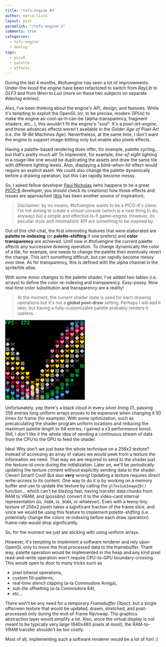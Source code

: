 ```yaml
---
title: 'tofu-engine #3'
author: marco.lizza
layout: post
permalink: "/tofu-engine-3"
comments: true
categories: 
  - tofu-engine
  - devlog
tags: 
  - pico8
  - palette
  - effects
---
```

During the last 4 months, #tofuengine has seen a lot of improvements. Under-the-hood the engine have been refactored to switch from *RayLib* to *GLF3* and from *Wren* to *Lua* (more on these two subjects on separate #devlog entries).

Also, I've been thinking about the engine's API, design, and features. While it's tempting to exploit the OpenGL (or, to be precise, modern GPUs) to make the engine as-cool-as-it-can-be (alpha-transparency, fragment shaders, etc...), this wouldn't fit the engine's "soul". It's a *pixel-art-engine*, and those advances effects weren't available in the *Golder Age of Pixel-Art* (i.e. the *16-Bit Machines Age*). Nevertheless, at the same time, I don't want the engine to support image-blitting only but enable also pixels effects.

Having a palette-based rendering does offer, for example, palette cycling... but that's pretty much all! To implement, for example, *line-of-sight* lighting in a rouge-like one would be duplicating the assets and draw the same tile with different lighting levels. Also, displaying a *blink-when-hit* effect would require an explicit asset. We could also change the palette dynamically before a drawing operation, but this can rapidly become messy.

So, I asked fellow developer [Paul Nicholas](https://www.liquidream.co.uk/) (who happens to be a great [PICO-8](https://www.lexaloffle.com/pico-8.php) developer, you should check its creations) how those effects and issues are approached ([this](https://hackernoon.com/pico-8-lighting-part-1-thin-dark-line-8ea15d21fed7) has been another source of inspiration).

> Disclaimer: by no means, #tofuengine wants to be a PICO-8's *clone*. I'm not aiming to create a *virtual console* (which is a neat thing to do, anyway) but a simple and effective lo-fi game-engine. However, its peculiar style and minimalistic API are something to be inspired by.

Out of this chit-chat, the first interesting features that were elaborated are **palette re-indexing** (or **palette-shifting** if one prefers) and **color transparency** are achieved. Until now in #tofuengine the current palette affects any successive drawing operation. To change dynamically the color of a tile, for example, one needs to change the palette then eventually revert the change. This isn't something difficult, but can rapidly become messy over time. As for transparency, this is defined with the alpha channel in the sprite/tile atlas.

With some minor changes to the palette shader, I've added two tables (i.e. arrays) to define the color re-indexing and transparency. Easy-peasy. Now real-time color substitution and transparency are a reality!

> At the moment, the current shader state is used for each drawing operations but it's not a **global post-draw** setting. Perhaps I will add it later, but having a fully-customizable palette probably renders it useless.

![Palette Effects](/assets/videos/palette-effects.gif)

Unfortunately, yep there's a black cloud in every silver lining (!), passing 256 entries long uniform arrays proves to be expensive when changing it 50 times for frame (for example). With some optimization, such as precalculating the shader program uniform locations and reducing the maximum palette length to 64 entries, I gained a x3 performance boost. Still, I don't like it the whole idea of sending a continuous stream of data from the CPU to the GPU to feed the shader.

Idea! Why don't we just base the whole technique on a 256x2 texture? Instead of accessing an array of values we would peek from a texture the information we need. That way we are required to send to the shader just the texture-id once during the initialization. Later on, we'll be periodically updating the texture content without explicitly sending data to the shader. Clever! Smart! Cool! But also **very** wrong! Updating a texture requires direct write-access to its content. One way to do it is by working on a memory buffer and use to update the texture by calling the `glTexSubImage2D()` function... which can't be blazing fast, having transfer data chunks from RAM to VRAM, and (possibly) convert it to the video-card internal representation (`GL_RGBA`, `GL_BGRA`, or whatever). Even with a teeny-tiny texture of 256x2 pixels takes a significant fraction of the frame slice, and since we would be using this feature to implement *palette-shifting* (i.e. potentially change the colors re-indexing before each draw operation) frame-rate would drop significantly.

So, for the moment we just are sticking with using uniform arrays.

However, it's tempting to implement a software renderer and rely upon OpenGL only to move the final processed data to the framebuffer. Thant way, palette operation would be implemented in the heap and any kind pixel read-and-write operation won't require CPU-to-GPU boundary-crossing. This would open to door to many tricks such as

* pixel bitwise operations,
* custom fill-patterns,
* real-time stencil clipping (a-la Commodore Amiga),
* sub-tile offsetting (a-la Commodore 64),
* etc...

There won't be any need for a temporary *Framebuffer Object*, but a single offscreen texture that would be updated, drawn, stretched, and post-processed only during the end-of-frame flip/swap. The graphics abstraction layer would simplify a lot. Also, since the virtual display is not meant to be typically very large (640x480 pixels at most), the RAM-to-VRAM transfer shouldn't be too costly.

Most of all, implementing such a software renderer would be a lot of fun! :)